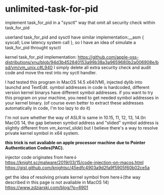# unlimited-task-for-pid
implement task_for_pid in a "sysctl" way that omit all security check within task_for_pid

userland task_for_pid and sysctl have similar implementation:__asm { syscall; Low latency system call }, 
so I have an idea of simulate a task_for_pid throught sysctl

kernel task_for_pid implementation:
https://github.com/apple-oss-distributions/xnu/blob/94d3b452840153a99b38a3a9659680b2a006908e/bsd/vm/vm_unix.c#L940
I simply delete all extra security check and audit code and move the rest into my syctl handler.


I had tested this program in MacOS 14.5 x64(VM), injected dylib into launchd and TextEdit.
symbol addresses in code is hardcoded, different version kernel binarys have different symbol addresses.
if you want to try this program on your machine, you need to get needed symbol addresses in your kernel binary.
(of course even better to extract these addresses automatically in code, I'm too lazy to do it)

I'm not sure whether the way of ASLR is same in 10.15, 11, 12, 13, 14.(In MacOS 14, the gap between symbol address and "slided" symbol address is slightly different from _vm_kernel_slide_)
but I believe there's a way to resolve private kernel symbol in x64 system.


**this trick is not avaliable on apple processor machine due to Pointer Authentication Codes(PAC).**


injector code originates from here↓
https://knight.sc/malware/2019/03/15/code-injection-on-macos.html
https://gist.github.com/knightsc/45edfc4903a9d2fa9f5905f60b02ce5a

get the idea of resolving private kernel symbol from here↓(the way described in this page is not avaliable in MacOS 14)
https://www.zdziarski.com/blog/?p=6901
